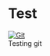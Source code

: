 # Test

[![Git](https://app.soluble.cloud/api/v1/public/badges/cae204af-bce2-48df-a50c-d7b927c01e3e.svg?orgId=135879200641)](https://app.soluble.cloud/repos/details/github.com/ericheiser/test?orgId=135879200641)  
Testing git
